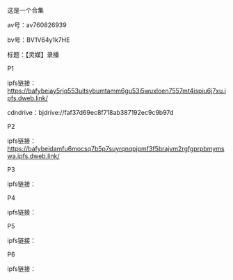 这是一个合集

av号：av760826939

bv号：BV1V64y1k7HE

标题：【灵媒】录播

P1

ipfs链接：https://bafybeiay5rjq553uitsybumtamm6gu53i5wuxloen7557mt4ispiu6j7xu.ipfs.dweb.link/

cdndrive：bjdrive://faf37d69ec8f718ab387192ec9c9b97d

P2

ipfs链接：https://bafybeidamfu6mocsq7b5p7suyrqnqpjpmf3f5brajvm2rgfgprpbmymswa.ipfs.dweb.link/

P3

ipfs链接：

P4

ipfs链接：

P5

ipfs链接：

P6

ipfs链接：
